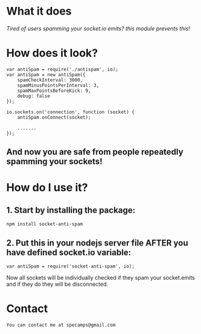 # What it does

###### Tired of users spamming your socket.io emits? this module prevents this! ######


# How does it look?
	var antiSpam = require('./antispam', io);
	var antiSpam = new antiSpam({
		spamCheckInterval: 3000,
		spamMinusPointsPerInterval: 3,
		spamMaxPointsBeforeKick: 9,
		debug: false
	});
	
	io.sockets.on('connection', function (socket) {
		antiSpam.onConnect(socket);
		
		.......
	});

## And now you are safe from people repeatedly spamming your sockets!


#  How do I use it?

## 1. Start by installing the package:
    npm install socket-anti-spam

## 2. Put this in your nodejs server file AFTER you have defined socket.io variable:
	var antiSpam = require('socket-anti-spam', io);
	
Now all sockets will be individually checked if they spam your socket.emits and if they do they will be disconnected.

# Contact
    You can contact me at specamps@gmail.com